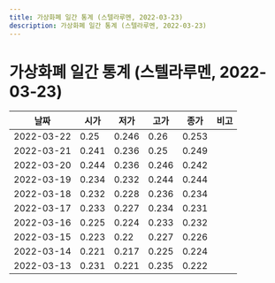 ```yaml
---
title: 가상화폐 일간 통계 (스텔라루멘, 2022-03-23)
description: 가상화폐 일간 통계 (스텔라루멘, 2022-03-23)
---
```


가상화폐 일간 통계 (스텔라루멘, 2022-03-23)
===

|날짜|시가|저가|고가|종가|비고|
|--|--|--|--|--|--|
|2022-03-22|0.25|0.246|0.26|0.253|    |
|2022-03-21|0.241|0.236|0.25|0.249|    |
|2022-03-20|0.244|0.236|0.246|0.242|    |
|2022-03-19|0.234|0.232|0.244|0.244|    |
|2022-03-18|0.232|0.228|0.236|0.234|    |
|2022-03-17|0.233|0.227|0.234|0.231|    |
|2022-03-16|0.225|0.224|0.233|0.232|    |
|2022-03-15|0.223|0.22|0.227|0.226|    |
|2022-03-14|0.221|0.217|0.225|0.224|    |
|2022-03-13|0.231|0.221|0.235|0.222|    |
